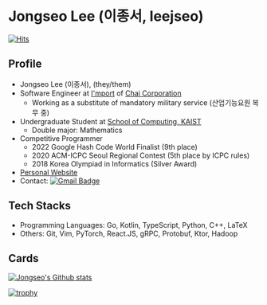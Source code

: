 # Jongseo Lee (이종서, leejseo)

[![Hits](https://hits.seeyoufarm.com/api/count/incr/badge.svg?url=https%3A%2F%2Fgithub.com%2Fleejseo)](https://github.com/leejseo)

## Profile
* Jongseo Lee (이종서), (they/them)
* Software Engineer at [I'mport](https://www.iamport.kr/) of [Chai Corporation](https://chai.finance/)
  * Working as a substitute of mandatory military service (산업기능요원 복무 중)
* Undergraduate Student at [School of Computing, KAIST](https://cs.kaist.ac.kr)
  * Double major: Mathematics
* Competitive Programmer
  * 2022 Google Hash Code World Finalist (9th place)
  * 2020 ACM-ICPC Seoul Regional Contest (5th place by ICPC rules)
  * 2018 Korea Olympiad in Informatics (Silver Award)
* [Personal Website](https://leejseo.com/)
* Contact: [![Gmail Badge](https://img.shields.io/badge/Gmail-d14836?style=flat-square&logo=Gmail&logoColor=white&link=mailto:jongseolee.2000@gmail.com)](mailto:jongseolee.2000@gmail.com)

## Tech Stacks

* Programming Languages: Go, Kotlin, TypeScript, Python, C++, LaTeX
* Others: Git, Vim, PyTorch, React.JS, gRPC, Protobuf, Ktor, Hadoop

## Cards

[![Jongseo's Github stats](https://github-readme-stats.vercel.app/api?username=leejseo&count_private=true)](https://github.com/leejseo/leejseo)

[![trophy](https://github-profile-trophy.vercel.app/?username=leejseo)](https://github.com/ryo-ma/github-profile-trophy)

